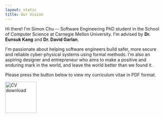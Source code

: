 ```yaml
---
layout: static
title: Our Vision
---
```


Hi there! I'm Simon Chu -- Software Engineering PhD student in the
School of Computer Science at Carnegie Mellon University. I'm advised by
__Dr. Eunsuk Kang__ and __Dr. David Garlan__.

I'm passionate about helping software engineers build safer, more
secure and reliable cyber-physical systems using formal methods. I'm
also an aspiring designer and entrepreneur who aims to make a
positive and enduring mark in the world, and leave the world better than
we found it.

Please press the button below to view my curriculum vitae in PDF format.

<a href="/assets/docs/chu_cv.pdf">
    <img src="/assets/images/cv_download.png" alt="CV download" width="100"/>
</a>
